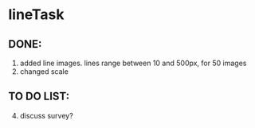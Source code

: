 # lineTask

## DONE:

1. added line images. lines range between 10 and 500px, for 50 images
2. changed scale
 
## TO DO LIST:
4. discuss survey?
